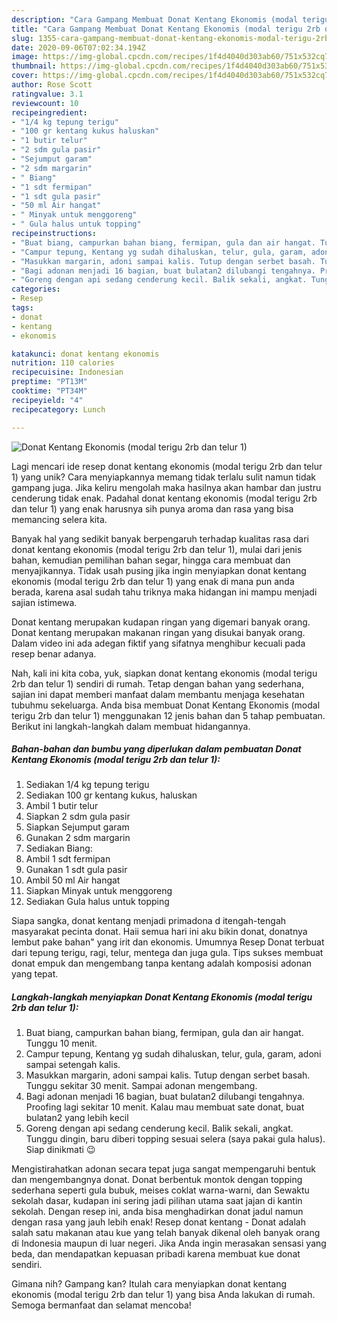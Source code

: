 ```yaml
---
description: "Cara Gampang Membuat Donat Kentang Ekonomis (modal terigu 2rb dan telur 1), Menggugah Selera"
title: "Cara Gampang Membuat Donat Kentang Ekonomis (modal terigu 2rb dan telur 1), Menggugah Selera"
slug: 1355-cara-gampang-membuat-donat-kentang-ekonomis-modal-terigu-2rb-dan-telur-1-menggugah-selera
date: 2020-09-06T07:02:34.194Z
image: https://img-global.cpcdn.com/recipes/1f4d4040d303ab60/751x532cq70/donat-kentang-ekonomis-modal-terigu-2rb-dan-telur-1-foto-resep-utama.jpg
thumbnail: https://img-global.cpcdn.com/recipes/1f4d4040d303ab60/751x532cq70/donat-kentang-ekonomis-modal-terigu-2rb-dan-telur-1-foto-resep-utama.jpg
cover: https://img-global.cpcdn.com/recipes/1f4d4040d303ab60/751x532cq70/donat-kentang-ekonomis-modal-terigu-2rb-dan-telur-1-foto-resep-utama.jpg
author: Rose Scott
ratingvalue: 3.1
reviewcount: 10
recipeingredient:
- "1/4 kg tepung terigu"
- "100 gr kentang kukus haluskan"
- "1 butir telur"
- "2 sdm gula pasir"
- "Sejumput garam"
- "2 sdm margarin"
- " Biang"
- "1 sdt fermipan"
- "1 sdt gula pasir"
- "50 ml Air hangat"
- " Minyak untuk menggoreng"
- " Gula halus untuk topping"
recipeinstructions:
- "Buat biang, campurkan bahan biang, fermipan, gula dan air hangat. Tunggu 10 menit."
- "Campur tepung, Kentang yg sudah dihaluskan, telur, gula, garam, adoni sampai setengah kalis."
- "Masukkan margarin, adoni sampai kalis. Tutup dengan serbet basah. Tunggu sekitar 30 menit. Sampai adonan mengembang."
- "Bagi adonan menjadi 16 bagian, buat bulatan2 dilubangi tengahnya. Proofing lagi sekitar 10 menit. Kalau mau membuat sate donat, buat bulatan2 yang lebih kecil"
- "Goreng dengan api sedang cenderung kecil. Balik sekali, angkat. Tunggu dingin, baru diberi topping sesuai selera (saya pakai gula halus). Siap dinikmati 😉"
categories:
- Resep
tags:
- donat
- kentang
- ekonomis

katakunci: donat kentang ekonomis 
nutrition: 110 calories
recipecuisine: Indonesian
preptime: "PT13M"
cooktime: "PT34M"
recipeyield: "4"
recipecategory: Lunch

---
```



![Donat Kentang Ekonomis (modal terigu 2rb dan telur 1)](https://img-global.cpcdn.com/recipes/1f4d4040d303ab60/751x532cq70/donat-kentang-ekonomis-modal-terigu-2rb-dan-telur-1-foto-resep-utama.jpg)

Lagi mencari ide resep donat kentang ekonomis (modal terigu 2rb dan telur 1) yang unik? Cara menyiapkannya memang tidak terlalu sulit namun tidak gampang juga. Jika keliru mengolah maka hasilnya akan hambar dan justru cenderung tidak enak. Padahal donat kentang ekonomis (modal terigu 2rb dan telur 1) yang enak harusnya sih punya aroma dan rasa yang bisa memancing selera kita.

Banyak hal yang sedikit banyak berpengaruh terhadap kualitas rasa dari donat kentang ekonomis (modal terigu 2rb dan telur 1), mulai dari jenis bahan, kemudian pemilihan bahan segar, hingga cara membuat dan menyajikannya. Tidak usah pusing jika ingin menyiapkan donat kentang ekonomis (modal terigu 2rb dan telur 1) yang enak di mana pun anda berada, karena asal sudah tahu triknya maka hidangan ini mampu menjadi sajian istimewa.

Donat kentang merupakan kudapan ringan yang digemari banyak orang. Donat kentang merupakan makanan ringan yang disukai banyak orang. Dalam video ini ada adegan fiktif yang sifatnya menghibur kecuali pada resep benar adanya.


Nah, kali ini kita coba, yuk, siapkan donat kentang ekonomis (modal terigu 2rb dan telur 1) sendiri di rumah. Tetap dengan bahan yang sederhana, sajian ini dapat memberi manfaat dalam membantu menjaga kesehatan tubuhmu sekeluarga. Anda bisa membuat Donat Kentang Ekonomis (modal terigu 2rb dan telur 1) menggunakan 12 jenis bahan dan 5 tahap pembuatan. Berikut ini langkah-langkah dalam membuat hidangannya.

<!--inarticleads1-->

##### Bahan-bahan dan bumbu yang diperlukan dalam pembuatan Donat Kentang Ekonomis (modal terigu 2rb dan telur 1):

1. Sediakan 1/4 kg tepung terigu
1. Sediakan 100 gr kentang kukus, haluskan
1. Ambil 1 butir telur
1. Siapkan 2 sdm gula pasir
1. Siapkan Sejumput garam
1. Gunakan 2 sdm margarin
1. Sediakan  Biang:
1. Ambil 1 sdt fermipan
1. Gunakan 1 sdt gula pasir
1. Ambil 50 ml Air hangat
1. Siapkan  Minyak untuk menggoreng
1. Sediakan  Gula halus untuk topping


Siapa sangka, donat kentang menjadi primadona d itengah-tengah masyarakat pecinta donat. Haii semua hari ini aku bikin donat, donatnya lembut pake bahan&#34; yang irit dan ekonomis. Umumnya Resep Donat terbuat dari tepung terigu, ragi, telur, mentega dan juga gula. Tips sukses membuat donat empuk dan mengembang tanpa kentang adalah komposisi adonan yang tepat. 

<!--inarticleads2-->

##### Langkah-langkah menyiapkan Donat Kentang Ekonomis (modal terigu 2rb dan telur 1):

1. Buat biang, campurkan bahan biang, fermipan, gula dan air hangat. Tunggu 10 menit.
1. Campur tepung, Kentang yg sudah dihaluskan, telur, gula, garam, adoni sampai setengah kalis.
1. Masukkan margarin, adoni sampai kalis. Tutup dengan serbet basah. Tunggu sekitar 30 menit. Sampai adonan mengembang.
1. Bagi adonan menjadi 16 bagian, buat bulatan2 dilubangi tengahnya. Proofing lagi sekitar 10 menit. Kalau mau membuat sate donat, buat bulatan2 yang lebih kecil
1. Goreng dengan api sedang cenderung kecil. Balik sekali, angkat. Tunggu dingin, baru diberi topping sesuai selera (saya pakai gula halus). Siap dinikmati 😉


Mengistirahatkan adonan secara tepat juga sangat mempengaruhi bentuk dan mengembangnya donat. Donat berbentuk montok dengan topping sederhana seperti gula bubuk, meises coklat warna-warni, dan Sewaktu sekolah dasar, kudapan ini sering jadi pilihan utama saat jajan di kantin sekolah. Dengan resep ini, anda bisa menghadirkan donat jadul namun dengan rasa yang jauh lebih enak! Resep donat kentang - Donat adalah salah satu makanan atau kue yang telah banyak dikenal oleh banyak orang di Indonesia maupun di luar negeri. Jika Anda ingin merasakan sensasi yang beda, dan mendapatkan kepuasan pribadi karena membuat kue donat sendiri. 

Gimana nih? Gampang kan? Itulah cara menyiapkan donat kentang ekonomis (modal terigu 2rb dan telur 1) yang bisa Anda lakukan di rumah. Semoga bermanfaat dan selamat mencoba!
